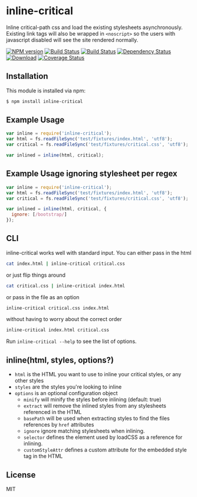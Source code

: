 # inline-critical

Inline critical-path css and load the existing stylesheets asynchronously.
Existing link tags will also be wrapped in ```<noscript>``` so the users with javascript disabled will see the site rendered normally.

[![NPM version][npm-image]][npm-url] [![Build Status][travis-image]][travis-url] [![Build Status][appveyor-image]][appveyor-url] [![Dependency Status][depstat-image]][depstat-url] [![Download][dlcounter-image]][dlcounter-url] [![Coverage Status][coveralls-image]][coveralls-url]

## Installation

This module is installed via npm:

``` bash
$ npm install inline-critical
```

## Example Usage

``` js
var inline = require('inline-critical');
var html = fs.readFileSync('test/fixtures/index.html', 'utf8');
var critical = fs.readFileSync('test/fixtures/critical.css', 'utf8');

var inlined = inline(html, critical);
```

## Example Usage ignoring stylesheet per regex


``` js
var inline = require('inline-critical');
var html = fs.readFileSync('test/fixtures/index.html', 'utf8');
var critical = fs.readFileSync('test/fixtures/critical.css', 'utf8');

var inlined = inline(html, critical, {
  ignore: [/bootstrap/]
});
```

## CLI

inline-critical works well with standard input. 
You can either pass in the html 
```bash
cat index.html | inline-critical critical.css
```
or just flip things around
```bash
cat critical.css | inline-critical index.html
```
or pass in the file as an option
```bash
inline-critical critical.css index.html
```
without having to worry about the correct order
```bash
inline-critical index.html critical.css
```
Run `inline-critical --help` to see the list of options.

## inline(html, styles, options?)

- `html` is the HTML you want to use to inline your critical styles, or any other styles
- `styles` are the styles you're looking to inline
- `options` is an optional configuration object
  - `minify` will minify the styles before inlining (default: true)
  - `extract` will remove the inlined styles from any stylesheets referenced in the HTML
  - `basePath` will be used when extracting styles to find the files references by `href` attributes
  - `ignore` ignore matching stylesheets when inlining.
  - `selector` defines the element used by loadCSS as a reference for inlining.
  - `customStyleAttr` defines a custom attribute for the embedded style tag in the HTML

## License

MIT

[npm-url]: https://npmjs.org/package/inline-critical
[npm-image]: https://badge.fury.io/js/inline-critical.svg

[travis-url]: https://travis-ci.org/bezoerb/inline-critical
[travis-image]: https://secure.travis-ci.org/bezoerb/inline-critical.svg?branch=master

[appveyor-url]: https://ci.appveyor.com/project/bezoerb/inline-critical/branch/master
[appveyor-image]: https://ci.appveyor.com/api/projects/status/qb9esocjkpp6hw3q/branch/master?svg=true

[depstat-url]: https://david-dm.org/bezoerb/inline-critical
[depstat-image]: https://david-dm.org/bezoerb/inline-critical.svg

[dlcounter-url]: https://www.npmjs.com/package/inline-critical
[dlcounter-image]: https://img.shields.io/npm/dm/inline-critical.svg

[coveralls-url]: https://coveralls.io/github/bezoerb/inline-critical?branch=master
[coveralls-image]: https://coveralls.io/repos/github/bezoerb/inline-critical/badge.svg?branch=master
